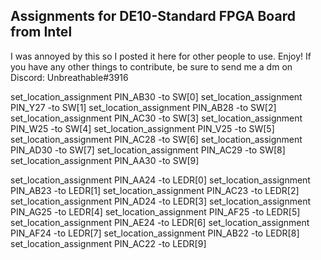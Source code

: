 ## Assignments for DE10-Standard FPGA Board from Intel

I was annoyed by this so I posted it here for other people to use. Enjoy!
If you have any other things to contribute, be sure to send me a dm on Discord:
Unbreathable#3916

set_location_assignment PIN_AB30 -to SW[0]
set_location_assignment PIN_Y27 -to SW[1]
set_location_assignment PIN_AB28 -to SW[2]
set_location_assignment PIN_AC30 -to SW[3]
set_location_assignment PIN_W25 -to SW[4]
set_location_assignment PIN_V25 -to SW[5]
set_location_assignment PIN_AC28 -to SW[6]
set_location_assignment PIN_AD30 -to SW[7]
set_location_assignment PIN_AC29 -to SW[8]
set_location_assignment PIN_AA30 -to SW[9]

set_location_assignment PIN_AA24 -to LEDR[0]
set_location_assignment PIN_AB23 -to LEDR[1]
set_location_assignment PIN_AC23 -to LEDR[2]
set_location_assignment PIN_AD24 -to LEDR[3]
set_location_assignment PIN_AG25 -to LEDR[4]
set_location_assignment PIN_AF25 -to LEDR[5]
set_location_assignment PIN_AE24 -to LEDR[6]
set_location_assignment PIN_AF24 -to LEDR[7]
set_location_assignment PIN_AB22 -to LEDR[8]
set_location_assignment PIN_AC22 -to LEDR[9]
